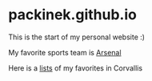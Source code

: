 # packinek.github.io

This is the start of my personal website :)

My favorite sports team is [Arsenal](https://www.arsenal.com/)

Here is a [lists](recs.md) of my favorites in Corvallis